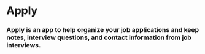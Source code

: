 # Apply  

### Apply is an app to help organize your job applications and keep notes, interview questions, and contact information from job interviews.
